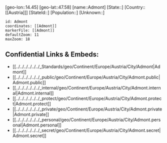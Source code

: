 ﻿---
location: [47.58,14.45]
mapzoom: [7,12] 
mapmarker: city 
type: City
tags:
- geo/City


SpocWebEntityId: 28672
isDeleted: false
confidential: public

---
[geo-lon::14.45]
[geo-lat::47.58]
[name::Admont]
[State::]
[Country::[[Austria]]]
[StateId::]
[Population::]
[Unknown::]


```leaflet
id: Admont
coordinates: [[Admont]]
markerFile: [[Admont]]
defaultZoom: 11 
maxZoom: 18
```


## Confidential Links & Embeds: 
- [[../../../../../../_Standards/geo/Continent/Europe/Austria/City/Admont|Admont]] 
- [[../../../../../../_public/geo/Continent/Europe/Austria/City/Admont.public|Admont.public]] 
- [[../../../../../../_internal/geo/Continent/Europe/Austria/City/Admont.internal|Admont.internal]] 
- [[../../../../../../_protect/geo/Continent/Europe/Austria/City/Admont.protect|Admont.protect]] 
- [[../../../../../../_private/geo/Continent/Europe/Austria/City/Admont.private|Admont.private]] 
- [[../../../../../../_personal/geo/Continent/Europe/Austria/City/Admont.personal|Admont.personal]] 
- [[../../../../../../_secret/geo/Continent/Europe/Austria/City/Admont.secret|Admont.secret]] 
